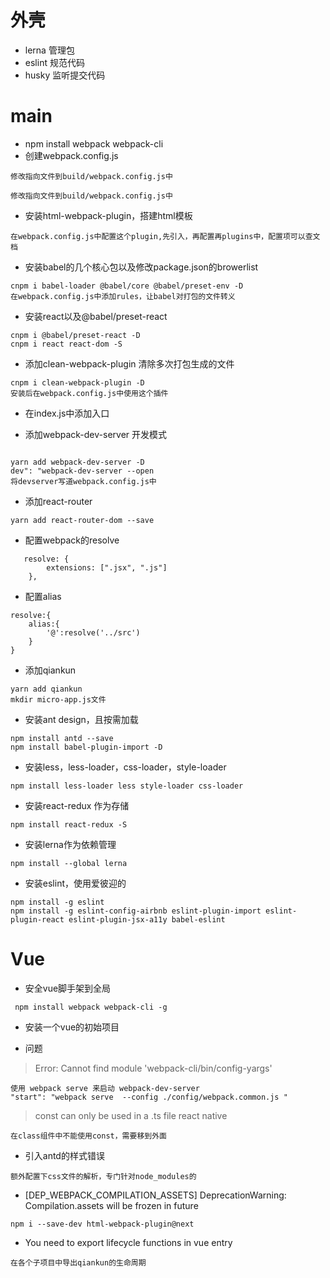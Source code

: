 # 外壳
- lerna 管理包
- eslint 规范代码
- husky 监听提交代码
# main
- npm install webpack webpack-cli
- 创建webpack.config.js
```shell
修改指向文件到build/webpack.config.js中
```
```shell
修改指向文件到build/webpack.config.js中
``` 
- 安装html-webpack-plugin，搭建html模板
```shell
在webpack.config.js中配置这个plugin,先引入，再配置再plugins中，配置项可以查文档
```
- 安装babel的几个核心包以及修改package.json的browerlist
```shell
cnpm i babel-loader @babel/core @babel/preset-env -D
在webpack.config.js中添加rules，让babel对打包的文件转义
```
- 安装react以及@babel/preset-react
```shell
cnpm i @babel/preset-react -D
cnpm i react react-dom -S
```
- 添加clean-webpack-plugin 清除多次打包生成的文件
``` shell
cnpm i clean-webpack-plugin -D
安装后在webpack.config.js中使用这个插件
```
- 在index.js中添加入口

- 添加webpack-dev-server 开发模式
```shell

yarn add webpack-dev-server -D
dev": "webpack-dev-server --open
将devserver写道webpack.config.js中
```
- 添加react-router
```shell
yarn add react-router-dom --save
```
- 配置webpack的resolve
```shell
   resolve: {
        extensions: [".jsx", ".js"]
    },
```
- 配置alias
```shell
resolve:{
    alias:{
        '@':resolve('../src')
    }
}
```
- 添加qiankun
```shell
yarn add qiankun
mkdir micro-app.js文件
```
- 安装ant design，且按需加载
```shell
npm install antd --save
npm install babel-plugin-import -D
```
- 安装less，less-loader，css-loader，style-loader
```shell
npm install less-loader less style-loader css-loader
```
- 安装react-redux 作为存储
```shell
npm install react-redux -S
```
- 安装lerna作为依赖管理
```shell
npm install --global lerna
```
- 安装eslint，使用爱彼迎的
```shell
npm install -g eslint 
npm install -g eslint-config-airbnb eslint-plugin-import eslint-plugin-react eslint-plugin-jsx-a11y babel-eslint

```


# Vue
- 安全vue脚手架到全局
```shell
 npm install webpack webpack-cli -g
```
- 安装一个vue的初始项目








- 问题
> Error: Cannot find module 'webpack-cli/bin/config-yargs'
```shell
使用 webpack serve 来启动 webpack-dev-server
"start": "webpack serve  --config ./config/webpack.common.js "
```
> const can only be used in a .ts file react native
```shell
在class组件中不能使用const，需要移到外面
```
- 引入antd的样式错误
```shell
额外配置下css文件的解析，专门针对node_modules的
```
- [DEP_WEBPACK_COMPILATION_ASSETS] DeprecationWarning: Compilation.assets will be frozen in future
```
npm i --save-dev html-webpack-plugin@next
```

- You need to export lifecycle functions in vue entry
```shell
在各个子项目中导出qiankun的生命周期
```